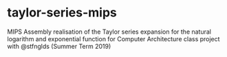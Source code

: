 # taylor-series-mips
MIPS Assembly realisation of the Taylor series expansion for the natural logarithm and exponential function for Computer Architecture class project with @stfnglds (Summer Term 2019)
